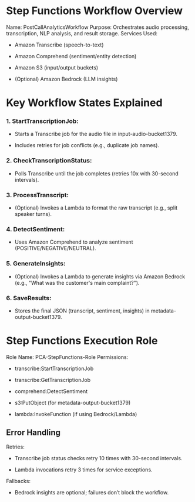 # Step Functions Workflow Overview
Name: PostCallAnalyticsWorkflow
Purpose: Orchestrates audio processing, transcription, NLP analysis, and result storage.
Services Used:

- Amazon Transcribe (speech-to-text)

- Amazon Comprehend (sentiment/entity detection)

- Amazon S3 (input/output buckets)

- (Optional) Amazon Bedrock (LLM insights)

# Key Workflow States Explained
### 1. StartTranscriptionJob:

- Starts a Transcribe job for the audio file in input-audio-bucket1379.

- Includes retries for job conflicts (e.g., duplicate job names).

### 2. CheckTranscriptionStatus:

- Polls Transcribe until the job completes (retries 10x with 30-second intervals).

### 3. ProcessTranscript:

- (Optional) Invokes a Lambda to format the raw transcript (e.g., split speaker turns).

### 4. DetectSentiment:

- Uses Amazon Comprehend to analyze sentiment (POSITIVE/NEGATIVE/NEUTRAL).

### 5. GenerateInsights:

- (Optional) Invokes a Lambda to generate insights via Amazon Bedrock (e.g., "What was the customer's main complaint?").

### 6. SaveResults:

- Stores the final JSON (transcript, sentiment, insights) in metadata-output-bucket1379.

# Step Functions Execution Role
Role Name: PCA-StepFunctions-Role
Permissions:

- transcribe:StartTranscriptionJob

- transcribe:GetTranscriptionJob

- comprehend:DetectSentiment

- s3:PutObject (for metadata-output-bucket1379)

- lambda:InvokeFunction (if using Bedrock/Lambda)

## Error Handling
Retries:

- Transcribe job status checks retry 10 times with 30-second intervals.

- Lambda invocations retry 3 times for service exceptions.

Fallbacks:

- Bedrock insights are optional; failures don’t block the workflow.